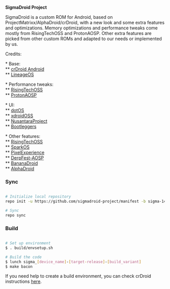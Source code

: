 <p><b>SigmaDroid Project</b></p>

<p>SigmaDroid is a custom ROM for Android, based on ProjectMatrixx/AlphaDroid/crDroid, with a new look and some extra features and optimizations. Memory optimizations and performance tweaks come mostly from RisingTechOSS and ProtonAOSP. Other extra features are picked from other custom ROMs and adapted to our needs or implemented by us.</p>

<p>Credits:</p>

<p>* Base:<br/>
** <a href="https://github.com/crDroidAndroid">crDroid Android</a><br/>
** <a href="https://github.com/LineageOS">LineageOS</a><br/>

<p>* Performance tweaks:<br/>
** <a href="https://github.com/RisingTechOSS">RisingTechOSS</a><br/>
** <a href="https://github.com/ProtonAOSP">ProtonAOSP</a></p>

<p>* UI:<br/>
** <a href="https://github.com/dotos">dotOS</a><br/>
** <a href="https://github.com/xdroid-oss">xdroidOSS</a><br/>
** <a href="https://github.com/nusantaraproject-rom">NusantaraProject</a></br>
** <a href="https://github.com/bootleggersrom">Bootleggers</a></p>

<p>* Other features:<br/>
** <a href="https://github.com/risingtechoss">RisingTechOSS</a><br/>
** <a href="https://github.com/spark-rom">SparkOS</a><br/>
** <a href="https://github.com/pixelexperience">PixelExperience</a><br/>
** <a href="https://github.com/DerpFest-AOSP">DerpFest-AOSP</a><br/>
** <a href="https://github.com/bananadroid">BananaDroid</a><br/>
** <a href="https://github.com/alphadroid-project">AlphaDroid</a><br/>

### Sync ###

```bash

# Initialize local repository
repo init -u https://github.com/sigmadroid-project/manifest -b sigma-14.3 --git-lfs

# Sync
repo sync
```

### Build ###

```bash

# Set up environment
$ . build/envsetup.sh

# Build the code
$ lunch sigma_[device_name]-[target-release]-[build_variant]
$ make bacon
```

<p>
  If you need help to create a build environment, you can check crDroid instructions <a href="https://github.com/crdroidandroid/android">here</a>.
</p>